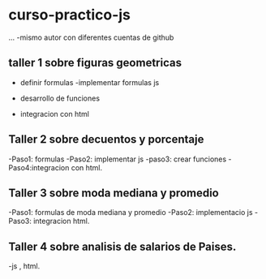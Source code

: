 # curso-practico-js

...
-mismo autor con diferentes cuentas de github
## taller 1 sobre figuras geometricas

- definir formulas
-implementar formulas js
- desarrollo de funciones

- integracion con html

## Taller 2 sobre decuentos y porcentaje

-Paso1: formulas
-Paso2: implementar js
-paso3: crear funciones
-Paso4:integracion con html.

## Taller 3 sobre moda mediana y promedio

-Paso1: formulas de moda mediana y promedio
-Paso2: implementacio js
-Paso3: integracion html.

## Taller 4 sobre analisis de salarios de Paises.

-js , html.
